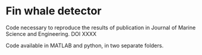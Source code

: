 # Fin whale detector

Code necessary to reproduce the results of publication in Journal of Marine Science and Engineering. 
DOI XXXX

Code available in MATLAB and python, in two separate folders. 
